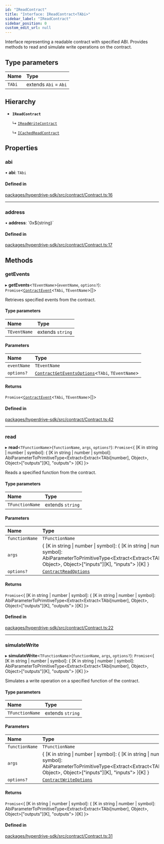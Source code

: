 ```yaml
---
id: "IReadContract"
title: "Interface: IReadContract<TAbi>"
sidebar_label: "IReadContract"
sidebar_position: 0
custom_edit_url: null
---
```


Interface representing a readable contract with specified ABI.
Provides methods to read and simulate write operations on the contract.

## Type parameters

| Name | Type |
| :------ | :------ |
| `TAbi` | extends `Abi` = `Abi` |

## Hierarchy

- **`IReadContract`**

  ↳ [`IReadWriteContract`](IReadWriteContract.md)

  ↳ [`ICachedReadContract`](ICachedReadContract.md)

## Properties

### abi

• **abi**: `TAbi`

#### Defined in

[packages/hyperdrive-sdk/src/contract/Contract.ts:16](https://github.com/delvtech/hyperdrive-monorepo/blob/de09d2d/packages/hyperdrive-sdk/src/contract/Contract.ts#L16)

___

### address

• **address**: \`0x${string}\`

#### Defined in

[packages/hyperdrive-sdk/src/contract/Contract.ts:17](https://github.com/delvtech/hyperdrive-monorepo/blob/de09d2d/packages/hyperdrive-sdk/src/contract/Contract.ts#L17)

## Methods

### getEvents

▸ **getEvents**<`TEventName`\>(`eventName`, `options?`): `Promise`<[`ContractEvent`](ContractEvent.md)<`TAbi`, `TEventName`\>[]\>

Retrieves specified events from the contract.

#### Type parameters

| Name | Type |
| :------ | :------ |
| `TEventName` | extends `string` |

#### Parameters

| Name | Type |
| :------ | :------ |
| `eventName` | `TEventName` |
| `options?` | [`ContractGetEventsOptions`](ContractGetEventsOptions.md)<`TAbi`, `TEventName`\> |

#### Returns

`Promise`<[`ContractEvent`](ContractEvent.md)<`TAbi`, `TEventName`\>[]\>

#### Defined in

[packages/hyperdrive-sdk/src/contract/Contract.ts:42](https://github.com/delvtech/hyperdrive-monorepo/blob/de09d2d/packages/hyperdrive-sdk/src/contract/Contract.ts#L42)

___

### read

▸ **read**<`TFunctionName`\>(`functionName`, `args`, `options?`): `Promise`<{ [K in string \| number \| symbol]: { [K in string \| number \| symbol]: AbiParameterToPrimitiveType<Extract<Extract<TAbi[number], Object\>, Object\>["outputs"][K], "outputs"\> }[K] }\>

Reads a specified function from the contract.

#### Type parameters

| Name | Type |
| :------ | :------ |
| `TFunctionName` | extends `string` |

#### Parameters

| Name | Type |
| :------ | :------ |
| `functionName` | `TFunctionName` |
| `args` | { [K in string \| number \| symbol]: { [K in string \| number \| symbol]: AbiParameterToPrimitiveType<Extract<Extract<TAbi[number], Object\>, Object\>["inputs"][K], "inputs"\> }[K] } |
| `options?` | [`ContractReadOptions`](../modules.md#contractreadoptions) |

#### Returns

`Promise`<{ [K in string \| number \| symbol]: { [K in string \| number \| symbol]: AbiParameterToPrimitiveType<Extract<Extract<TAbi[number], Object\>, Object\>["outputs"][K], "outputs"\> }[K] }\>

#### Defined in

[packages/hyperdrive-sdk/src/contract/Contract.ts:22](https://github.com/delvtech/hyperdrive-monorepo/blob/de09d2d/packages/hyperdrive-sdk/src/contract/Contract.ts#L22)

___

### simulateWrite

▸ **simulateWrite**<`TFunctionName`\>(`functionName`, `args`, `options?`): `Promise`<{ [K in string \| number \| symbol]: { [K in string \| number \| symbol]: AbiParameterToPrimitiveType<Extract<Extract<TAbi[number], Object\>, Object\>["outputs"][K], "outputs"\> }[K] }\>

Simulates a write operation on a specified function of the contract.

#### Type parameters

| Name | Type |
| :------ | :------ |
| `TFunctionName` | extends `string` |

#### Parameters

| Name | Type |
| :------ | :------ |
| `functionName` | `TFunctionName` |
| `args` | { [K in string \| number \| symbol]: { [K in string \| number \| symbol]: AbiParameterToPrimitiveType<Extract<Extract<TAbi[number], Object\>, Object\>["inputs"][K], "inputs"\> }[K] } |
| `options?` | [`ContractWriteOptions`](ContractWriteOptions.md) |

#### Returns

`Promise`<{ [K in string \| number \| symbol]: { [K in string \| number \| symbol]: AbiParameterToPrimitiveType<Extract<Extract<TAbi[number], Object\>, Object\>["outputs"][K], "outputs"\> }[K] }\>

#### Defined in

[packages/hyperdrive-sdk/src/contract/Contract.ts:31](https://github.com/delvtech/hyperdrive-monorepo/blob/de09d2d/packages/hyperdrive-sdk/src/contract/Contract.ts#L31)
